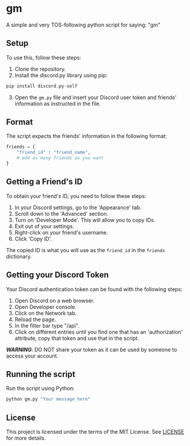 # gm

A simple and very TOS-following python script for saying: "gm"

## Setup

To use this, follow these steps:

1. Clone the repository.
2. Install the discord.py library using pip:

```bash
pip install discord.py-self
```
3. Open the `gm.py` file and insert your Discord user token and friends' information as instructed in the file.

## Format

The script expects the friends' information in the following format:

```python
friends = {
    "friend_id" : "friend_name",
    # add as many friends as you want
}
```

## Getting a Friend's ID

To obtain your friend's ID, you need to follow these steps:

1. In your Discord settings, go to the 'Appearance' tab.
2. Scroll down to the 'Advanced' section.
3. Turn on 'Developer Mode'. This will allow you to copy IDs.
4. Exit out of your settings.
5. Right-click on your friend's username.
6. Click 'Copy ID'.

The copied ID is what you will use as the `friend_id` in the `friends` dictionary.

## Getting your Discord Token

Your Discord authentication token can be found with the following steps:

1. Open Discord on a web browser.
2. Open Developer console.
3. Click on the Network tab.
4. Reload the page.
5. In the filter bar type "/api".
6. Click on different entries until you find one that has an 'authorization' attribute, copy that token and use that in the script.

***WARNING***: DO NOT share your token as it can be used by someone to access your account.

## Running the script

Run the script using Python:

```bash
python gm.py "Your message here"
```

## License

This project is licensed under the terms of the MIT License. See [LICENSE](LICENSE) for more details.
